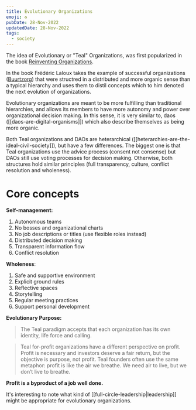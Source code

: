 ```yaml
---
title: Evolutionary Organizations
emoji: ♻
pubDate: 28-Nov-2022
updatedDate: 28-Nov-2022
tags:
  - society
---
```


The idea of Evolutionary or "Teal" Organizations, was first popularized in the book [Reinventing Organizations](https://reinventingorganizationswiki.com/en/). 

In the book Frédéric Laloux takes the example of successful organizations ([Buurtzorg](https://www.buurtzorg.com/)) that were structred in a distributed and more organic sense than a typical hierarchy and uses them to distil concepts which to him denoted the next evolution of organizations.

Evolutionary organizations are meant to be more fulfilling than traditional hierarchies, and allows its members to have more autonomy and power over organizational decision making. In this sense, it is very similar to, daos ([[daos-are-digital-organisms]]) which also describe themselves as being more organic.

Both Teal organizations and DAOs are heterarchical ([[heterarchies-are-the-ideal-civil-society]]), but have a few differences. The biggest one is that Teal organizations use the advice process (consent not consense) but DAOs still use voting processes for decision making. Otherwise, both structures hold similar principles (full transparency, culture, conflict resolution and wholeness).

# Core concepts

**Self-management:**
1) Autonomous teams
2) No bosses and organizational charts
3) No job descriptions or titles (use flexible roles instead)
4) Distributed decision making
5) Transparent information flow
6) Conflict resolution

**Wholeness**:
1) Safe and supportive environment
2) Explicit ground rules
3) Reflective spaces
4) Storytelling
5) Regular meeting practices
6) Support personal development

**Evolutionary Purpose:**

>The Teal paradigm accepts that each organization has its own identity, life force and calling.

>Teal for-profit organizations have a different perspective on profit. Profit is necessary and investors deserve a fair return, but the objective is purpose, not profit. Teal founders often use the same metaphor: profit is like the air we breathe. We need air to live, but we don’t live to breathe.

**Profit is a byproduct of a job well done.**

It's interesting to note what kind of [[full-circle-leadership|leadership]] might be appropriate for evolutionary organizations.
